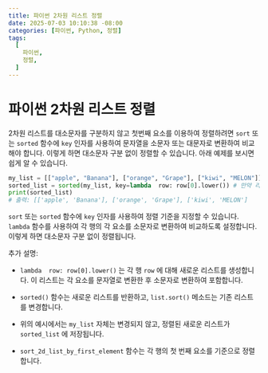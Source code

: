 ```yaml
---
title: 파이썬 2차원 리스트 정렬
date: 2025-07-03 10:10:38 -08:00
categories: [파이썬, Python, 정렬]
tags:
  [
    파이썬,
    정렬,
  ]
---
```


# 파이썬 2차원 리스트 정렬

2차원 리스트를 대소문자를 구분하지 않고 첫번째 요소를 이용하여 정렬하려면  `sort`  또는  `sorted`  함수에  `key`  인자를 사용하여 문자열을 소문자 또는 대문자로 변환하여 비교해야 합니다. 이렇게 하면 대소문자 구분 없이 정렬할 수 있습니다. 아래 예제를 보시면 쉽게 알 수 있습니다.

```python
my_list = [["apple", "Banana"], ["orange", "Grape"], ["kiwi", "MELON"]]
sorted_list = sorted(my_list, key=lambda  row: row[0].lower()) # 만약 리스트의 각 행의 첫 번째 요소를 기준으로 정렬하려면
print(sorted_list)
# 출력: [['apple', 'Banana'], ['orange', 'Grape'], ['kiwi', 'MELON']
```

`sort`  또는  `sorted`  함수에  `key`  인자를 사용하여 정렬 기준을 지정할 수 있습니다. `lambda`  함수를 사용하여 각 행의 각 요소를 소문자로 변환하여 비교하도록 설정합니다. 이렇게 하면 대소문자 구분 없이 정렬됩니다.

추가 설명:

-   `lambda  row: row[0].lower()`  는 각 행  `row`  에 대해 새로운 리스트를 생성합니다. 이 리스트는 각 요소를 문자열로 변환한 후 소문자로 변환하여 포함합니다.
    
-   `sorted()`  함수는 새로운 리스트를 반환하고,  `list.sort()`  메소드는 기존 리스트를 변경합니다.
    
-   위의 예시에서는  `my_list`  자체는 변경되지 않고, 정렬된 새로운 리스트가  `sorted_list`  에 저장됩니다.
    
-   `sort_2d_list_by_first_element`  함수는 각 행의 첫 번째 요소를 기준으로 정렬합니다.
